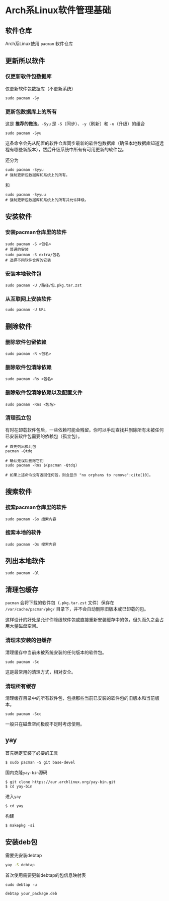 # Arch系Linux软件管理基础

## 软件仓库

Arch系Linux使用 `pacman` 软件仓库



## 更新所以软件

### 仅更新软件包数据库

仅更新软件包数据库（不更新系统）

```shell
sudo pacman -Sy
```



### 更新包数据库上的所有

这是 **推荐的做法**。`-Syu` 是 `-S`（同步）、`-y`（刷新）和 `-u`（升级）的组合

```shell
sudo pacman -Syu
```

这条命令会先从配置的软件仓库同步最新的软件包数据库（确保本地数据库知道远程有哪些新版本），然后升级系统中所有有可用更新的软件包。

还分为

```shell
sudo pacman -Syyu
# 强制更新包数据库和系统上的所有。
```

和

```shell
sudo pacman -Syyuu
# 强制更新包数据库和系统上的所有并允许降级。
```



## 安装软件

### 安装pacman仓库里的软件

```shell
sudo pacman -S <包名>
# 普通的安装
sudo pacman -S extra/包名
# 选择不同软件仓库的安装
```



### 安装本地软件包

```shell
sudo pacman -U /路径/包.pkg.tar.zst
```



### 从互联网上安装软件

```shell
sudo pacman -U URL
```







## 删除软件

### 删除软件包留依赖

```shell
sudo pacman -R <包名>
```



### 删除软件包清除依赖

```shell
sudo pacman -Rs <包名>
```



### 删除软件包清除依赖以及配置文件

```shell
sudo pacman -Rns <包名>
```



### 清理孤立包

有时在卸载软件包后，一些依赖可能会残留。你可以手动查找并删除所有未被任何已安装软件包需要的依赖包（孤立包）。

```shell
# 首先列出孤儿包
pacman -Qtdq

# 确认无误后删除它们
sudo pacman -Rns $(pacman -Qtdq)

# 如果上述命令没有返回任何包，则会显示 "no orphans to remove":cite[10]。
```



## 搜索软件

### 搜索pacman仓库里的软件

```shell
sudo pacman -Ss 搜索内容
```



### 搜索本地的软件

```shell
sudo pacman -Qs 搜索内容
```



## 列出本地软件

```shell
sudo pacman -Ql
```



## 清理包缓存

`pacman` 会将下载的软件包（`.pkg.tar.zst` 文件）保存在 `/var/cache/pacman/pkg/` 目录下，并不会自动删除旧版本或已卸载的包。

这样设计的好处是允许你降级软件包或直接重新安装缓存中的包，但久而久之会占用大量磁盘空间。

### 清理未安装的包缓存

清理缓存中当前未被系统安装的任何版本的软件包。

```shell
sudo pacman -Sc
```

这是最常用的清理方式，相对安全。



### 清理所有缓存

清理缓存目录中的所有软件包，包括那些当前已安装的软件包的旧版本和当前版本。

```shell
sudo pacman -Scc
```

一般只在磁盘空间极度不足时考虑使用。



## yay

首先确定安装了必要的工具

```shell
$ sudo pacman -S git base-devel
```

国内克隆`yay-bin`源码

```shell
$ git clone https://aur.archlinux.org/yay-bin.git
$ cd yay-bin
```

进入`yay`

```shell
$ cd yay
```

构建

```shell
$ makepkg -si
```



## 安装deb包

需要先安装debtap

```bash
yay -S debtap
```

首次使用需要更新debtap的包信息映射表

```
sudo debtap -u
```

```bash
debtap your_package.deb
```






